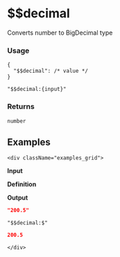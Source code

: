 # $$decimal

Converts number to BigDecimal type

### Usage
```transformers
{
  "$$decimal": /* value */
}
```
```transformers
"$$decimal:{input}"
```
### Returns
`number`

## Examples

```mdx-code-block
<div className="examples_grid">
```

**Input**

**Definition**

**Output**

```json
"200.5"
```
```transformers
"$$decimal:$"
```
```json
200.5
```

```mdx-code-block
</div>
```
